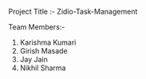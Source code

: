 Project Title :- Zidio-Task-Management

Team Members:- 
1) Karishma Kumari
2) Girish Masade
3) Jay Jain
4) Nikhil Sharma

